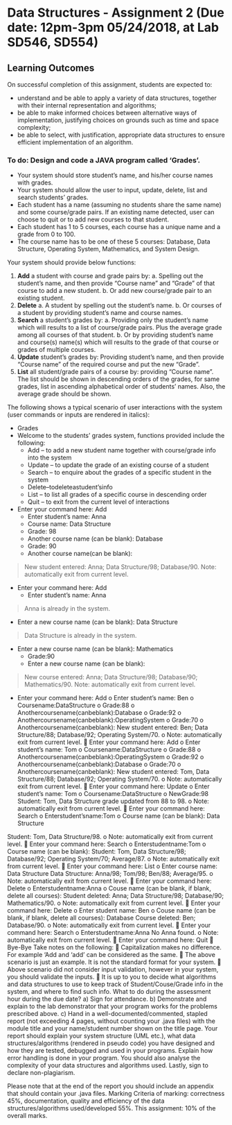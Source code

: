 # Data Structures - Assignment 2 (Due date: 12pm-3pm 05/24/2018, at Lab SD546, SD554)


## Learning Outcomes
On successful completion of this assignment, students are expected to:
- understand and be able to apply a variety of data structures, together with their internal representation and algorithms;
- be able to make informed choices between alternative ways of implementation, justifying choices on grounds such as time and space complexity;
- be able to select, with justification, appropriate data structures to ensure efficient implementation of an algorithm.

### To do: Design and code a JAVA program called ‘Grades’.
- Your system should store student’s name, and his/her course names with grades.
- Your system should allow the user to input, update, delete, list and search students’ grades.
- Each student has a name (assuming no students share the same name) and some course/grade
pairs. If an existing name detected, user can choose to quit or to add new courses to that student.
- Each student has 1 to 5 courses, each course has a unique name and a grade from 0 to 100.
- The course name has to be one of these 5 courses: Database, Data Structure, Operating System,
Mathematics, and System Design.

Your system should provide below functions:
1. **Add** a student with course and grade pairs by:
a. Spelling out the student’s name, and then provide “Course name” and “Grade” of that
course to add a new student.
b. Or add new course/grade pair to an existing student.
2. **Delete**
a. A student by spelling out the student’s name.
b. Or courses of a student by providing student’s name and course names.
3. **Search** a student’s grades by:
a. Providing only the student’s name which will results to a list of course/grade pairs. Plus the
average grade among all courses of that student.
b. Or by providing student’s name and course(s) name(s) which will results to the grade of
that course or grades of multiple courses.
4. **Update** student’s grades by: Providing student’s name, and then provide “Course name” of the
required course and put the new “Grade”.
5. **List** all student/grade pairs of a course by: providing “Course name”. The list should be shown in descending orders of the grades, for same grades, list in ascending alphabetical order of students’ names. Also, the average grade should be shown.

The following shows a typical scenario of user interactions with the system (user commands or inputs are rendered in italics):
- Grades
- Welcome to the students’ grades system, functions provided include the following:
  - Add – to add a new student name together with course/grade info into the system
  - Update – to update the grade of an existing course of a student
  - Search – to enquire about the grades of a specific student in the system
  - Delete–todeleteastudent’sinfo
  - List – to list all grades of a specific course in descending order
  - Quit – to exit from the current level of interactions
- Enter your command here: Add
  - Enter student’s name: Anna
  - Course name: Data Structure
  - Grade: 98
  - Another course name (can be blank): Database
  - Grade: 90
  - Another course name(can be blank):
> New student entered: Anna; Data Structure/98; Database/90.
> Note: automatically exit from current level.

- Enter your command here: Add
  - Enter student’s name: Anna
> Anna is already in the system.

- Enter a new course name (can be blank): Data Structure
> Data Structure is already in the system.

- Enter a new course name (can be blank): Mathematics
  - Grade:90
  - Enter a new course name (can be blank):
> New course entered: Anna; Data Structure/98; Database/90; Mathematics/90.
> Note: automatically exit from current level.


- Enter your command here: Add
o Enter student’s name: Ben
o Coursename:DataStructure
o Grade:88
o Anothercoursename(canbeblank):Database
o Grade:92
o Anothercoursename(canbeblank):OperatingSystem o Grade:70
o Anothercoursename(canbeblank):
New student entered: Ben; Data Structure/88; Database/92; Operating System/70.
o Note: automatically exit from current level.
 Enter your command here: Add
o Enter student’s name: Tom
o Coursename:DataStructure
o Grade:88
o Anothercoursename(canbeblank):OperatingSystem o Grade:92
o Anothercoursename(canbeblank):Database
o Grade:70
o Anothercoursename(canbeblank):
New student entered: Tom, Data Structure/88; Database/92; Operating System/70.
o Note: automatically exit from current level.
 Enter your command here: Update o Enter student’s name: Tom
o Coursename:DataStructure o NewGrade:98
Student: Tom, Data Structure grade updated from 88 to 98.
o Note: automatically exit from current level.
 Enter your command here: Search o Enterstudent’sname:Tom
o Course name (can be blank): Data Structure

Student: Tom, Data Structure/98.
o Note: automatically exit from current level.
 Enter your command here: Search o Enterstudentname:Tom
o Course name (can be blank):
Student: Tom, Data Structure/98; Database/92; Operating System/70; Average/87.
o Note: automatically exit from current level.
 Enter your command here: List
o Enter course name: Data Structure
Data Structure: Anna/98; Tom/98; Ben/88; Average/95.
o Note: automatically exit from current level.
 Enter your command here: Delete o Enterstudentname:Anna
o Couse name (can be blank, if blank, delete all courses):
Student deleted: Anna; Data Structure/98; Database/90; Mathematics/90.
o Note: automatically exit from current level.
 Enter your command here: Delete o Enter student name: Ben
o Couse name (can be blank, if blank, delete all courses): Database Course deleted: Ben; Database/90.
o Note: automatically exit from current level.
 Enter your command here: Search o Enterstudentname:Anna
No Anna found.
o Note: automatically exit from current level.  Enter your command here: Quit
 Bye-Bye
Take notes on the following:
 Capitalization makes no difference. For example ‘Add and ‘add’ can be considered as the same.
 The above scenario is just an example. It is not the standard format for your system.
 Above scenario did not consider input validation, however in your system, you should validate the
inputs.
 It is up to you to decide what algorithms and data structures to use to keep track of
Student/Couse/Grade info in the system, and where to find such info.
What to do during the assessment hour during the due date?
a) Sign for attendance.
b) Demonstrate and explain to the lab demonstrator that your program works for the problems
prescribed above.
c) Hand in a well-documented/commented, stapled report (not exceeding 4 pages, without counting
your .java files) with the module title and your name/student number shown on the title page. Your report should explain your system structure (UML etc.), what data structures/algorithms (rendered in pseudo code) you have designed and how they are tested, debugged and used in your programs. Explain how error handling is done in your program. You should also analyse the complexity of your data structures and algorithms used. Lastly, sign to declare non-plagiarism.

Please note that at the end of the report you should include an appendix that should contain your .java files.
Marking
Criteria of marking: correctness 45%, documentation, quality and efficiency of the data structures/algorithms used/developed 55%.
This assignment: 10% of the overall marks.

